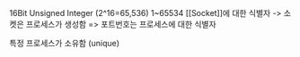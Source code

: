 16Bit Unsigned Integer (2^16=65,536)
1~65534
[[Socket]]에 대한 식별자
-> 소켓은 프로세스가 생성함
=> 포트번호는 프로세스에 대한 식별자

특정 프로세스가 소유함 (unique)